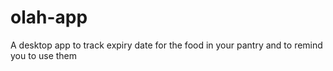 # olah-app
A desktop app to track expiry date for the food in your pantry and to remind you to use them 
